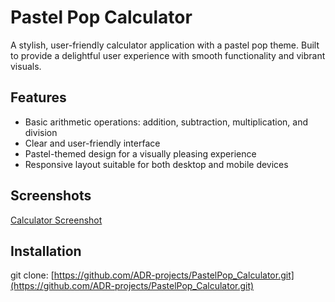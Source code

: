 
# Pastel Pop Calculator

A stylish, user-friendly calculator application with a pastel pop theme. Built to provide a delightful user experience with smooth functionality and vibrant visuals.

## Features

- Basic arithmetic operations: addition, subtraction, multiplication, and division
- Clear and user-friendly interface
- Pastel-themed design for a visually pleasing experience
- Responsive layout suitable for both desktop and mobile devices

## Screenshots

[Calculator Screenshot](https://github.com/ADR-projects/PastelPop_Calculator/blob/main/Calculator_ScreenShot.png)

## Installation

git clone:
[https://github.com/ADR-projects/PastelPop_Calculator.git](https://github.com/ADR-projects/PastelPop_Calculator.git)

